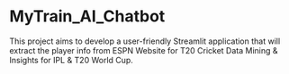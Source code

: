 # MyTrain_AI_Chatbot
This project aims to develop a user-friendly Streamlit application that will extract the player info from ESPN Website for T20 Cricket Data Mining &amp; Insights for IPL &amp; T20 World Cup.

